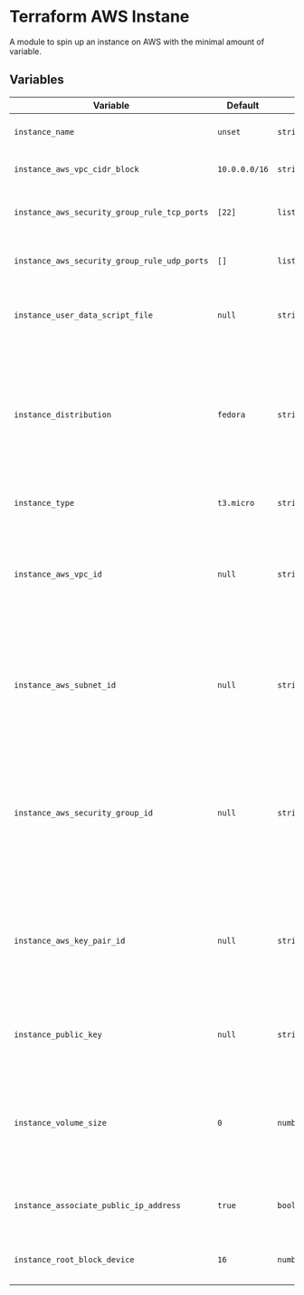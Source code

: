 # Terraform AWS Instane

A module to spin up an instance on AWS with the minimal amount of variable.

## Variables


| Variable                                     | Default       | Type           | Description                 |
| -------------------------------------------- | ------------- | -------------- | --------------------------- |
| `instance_name`                              | `unset`       | `string`       | The name of the deployment. |
| `instance_aws_vpc_cidr_block`                | `10.0.0.0/16` | `string`       | The CIDR block to use for the VPC. |
| `instance_aws_security_group_rule_tcp_ports` | `[22]`        | `list(number)` | TPC ports to allow access to from the internet. |
| `instance_aws_security_group_rule_udp_ports` | `[]`          | `list(number)` | UDP ports to allow access to from the internet. |
| `instance_user_data_script_file`             | `null`        | `string`       | An (optional) script to execute on the deployed instance. |
| `instance_distribution`                      | `fedora`      | `string`       | Pick the distribution you would like to use. Any of "centos7", "centos8", "centos9", "fedora", "oraclelinux7", "oraclelinux8", "oraclelinux9", or "ubuntu". |
| `instance_type`                              | `t3.micro`    | `string`       | The type of instance to deploy. |
| `instance_aws_vpc_id`                        | `null`        | `string`       | Optionally specify the (existing) VPC to deploy in. Not setting this value, means this module will create a VPC. |
| `instance_aws_subnet_id`                     | `null`        | `string`       | Optionally specify the (existing) subnet to deploy in. Not setting this value, means this module will create a subnet. |
| `instance_aws_security_group_id`             | `null`        | `string`       | Optionally specify the (existing) security group to deploy in. Not setting this value, means this module will create a security group. |
| `instance_aws_key_pair_id`                   | `null`        | `string`       | Optionally specify the (existing) ssh key pair to use. Not setting this value, means this module will place a key pair. |
| `instance_public_key`                        | `null`        | `string`       | Optionally specify the contents of an (existing) rsa ssh public key to use. |
| `instance_volume_size`                       | `0`           | `number`       | The size in gigabytes of the extra volume attached to the instance. "0" means no volume will be added. |
| `instance_associate_public_ip_address`       | `true`        | `bool`         | Whether to associate a public IP address with this instance. |
| `instance_root_block_device`                 | `16`          | `number`       | The size in gigabytes of the primary disk. |
